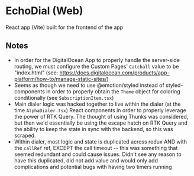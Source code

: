 # EchoDial (Web)

React app (Vite) built for the frontend of the app

## Notes

- In order for the DigitalOcean App to properly handle the server-side routing, we must configure the Custom Pages' `Catchall` value to be "index.html" (see: https://docs.digitalocean.com/products/app-platform/how-to/manage-static-sites/)
- Seems as though we need to use @emotion/styled instead of styled-components in order to properly obtain the `Theme` object for coloring conditionally (see `SubscriptionItem.tsx`)
- Main dialer logic was hacked together to live within the dialer (at the time `AlphaDialer.tsx`) React components in order to properly leverage the power of RTK Query. The thought of using Thunks was considered, but then we'd essentially be using the escape hatch on RTK Query and the ability to keep the state in sync with the backend, so this was scraped.
- Within dialer, most logic and state is duplicated across redux AND with the `callRef` ref, EXCEPT the call timeout -- this was something that seemed redundant and could cause issues. Didn't see any reason to have this duplicated, did not add value and would only add complications and potential bugs with having two timers running
